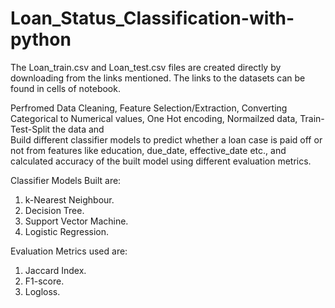 # Loan_Status_Classification-with-python
  
The Loan_train.csv and Loan_test.csv files are created directly by downloading from the links mentioned. The links to the datasets can be found in cells of notebook.
  
Perfromed Data Cleaning, Feature Selection/Extraction, Converting Categorical to Numerical values, One Hot encoding, Normailzed data, Train-Test-Split the data and   
Build different classifier models to predict whether a loan case is paid off or not from features like education, due_date, effective_date etc., and calculated accuracy of the built model using different evaluation metrics.    
  

Classifier Models Built are:
1) k-Nearest Neighbour.
2) Decision Tree.
3) Support Vector Machine.
4) Logistic Regression.

Evaluation Metrics used are:
1) Jaccard Index.
2) F1-score.
3) Logloss.
